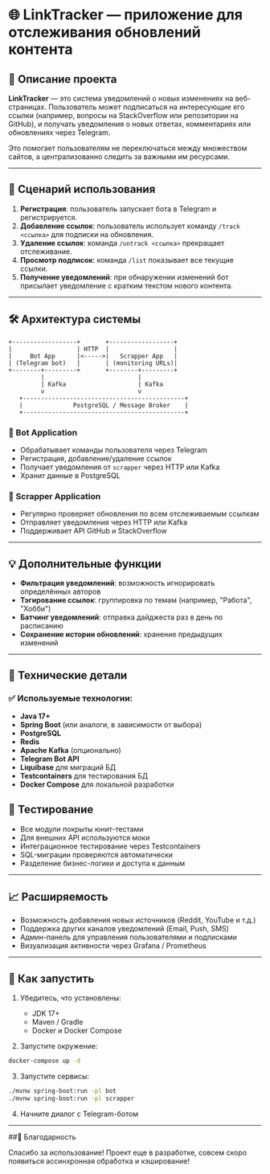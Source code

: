 # 🌐 LinkTracker — приложение для отслеживания обновлений контента

## 📌 Описание проекта

**LinkTracker** — это система уведомлений о новых изменениях на веб-страницах. Пользователь может подписаться на интересующие его ссылки (например, вопросы на StackOverflow или репозитории на GitHub), и получать уведомления о новых ответах, комментариях или обновлениях через Telegram.

Это помогает пользователям не переключаться между множеством сайтов, а централизованно следить за важными им ресурсами.

---

## 🧩 Сценарий использования

1. **Регистрация**: пользователь запускает бота в Telegram и регистрируется.
2. **Добавление ссылок**: пользователь использует команду `/track <ссылка>` для подписки на обновления.
3. **Удаление ссылок**: команда `/untrack <ссылка>` прекращает отслеживание.
4. **Просмотр подписок**: команда `/list` показывает все текущие ссылки.
5. **Получение уведомлений**: при обнаружении изменений бот присылает уведомление с кратким текстом нового контента.

---

## 🛠 Архитектура системы

```
+------------------+       +------------------+
|                  | HTTP  |                  |
|     Bot App      |<----->|   Scrapper App   |
| (Telegram bot)   |       | (monitoring URLs)|
+--------+---------+       +--------+---------+
         |                          |
         | Kafka                    | Kafka
         v                          v
   +---------------------------------------------+
   |              PostgreSQL / Message Broker    |
   +---------------------------------------------+
```

### 🔹 Bot Application
- Обрабатывает команды пользователя через Telegram
- Регистрация, добавление/удаление ссылок
- Получает уведомления от `scrapper` через HTTP или Kafka
- Хранит данные в PostgreSQL

### 🔹 Scrapper Application
- Регулярно проверяет обновления по всем отслеживаемым ссылкам
- Отправляет уведомления через HTTP или Kafka
- Поддерживает API GitHub и StackOverflow

---

## 💡 Дополнительные функции

- **Фильтрация уведомлений**: возможность игнорировать определённых авторов
- **Тэгирование ссылок**: группировка по темам (например, "Работа", "Хобби")
- **Батчинг уведомлений**: отправка дайджеста раз в день по расписанию
- **Сохранение истории обновлений**: хранение предыдущих изменений

---

## 🧰 Технические детали

### ✅ Используемые технологии:
- **Java 17+**
- **Spring Boot** (или аналоги, в зависимости от выбора)
- **PostgreSQL**
- **Redis**
- **Apache Kafka** (опционально)
- **Telegram Bot API**
- **Liquibase** для миграций БД
- **Testcontainers** для тестирования БД
- **Docker Compose** для локальной разработки


## 🧪 Тестирование

- Все модули покрыты юнит-тестами
- Для внешних API используются моки
- Интеграционное тестирование через Testcontainers
- SQL-миграции проверяются автоматически
- Разделение бизнес-логики и доступа к данным

---

## 📈 Расширяемость

- Возможность добавления новых источников (Reddit, YouTube и т.д.)
- Поддержка других каналов уведомлений (Email, Push, SMS)
- Админ-панель для управления пользователями и подписками
- Визуализация активности через Grafana / Prometheus

---

## 🚀 Как запустить

1. Убедитесь, что установлены:
   - JDK 17+
   - Maven / Gradle
   - Docker и Docker Compose

2. Запустите окружение:

```bash
docker-compose up -d
```

3. Запустите сервисы:

```bash
./mvnw spring-boot:run -pl bot
./mvnw spring-boot:run -pl scrapper
```

4. Начните диалог с Telegram-ботом

---

##🙌 Благодарность

Спасибо за использование! Проект еще в разработке, совсем скоро появиться ассинхронная обработка и кэширование!
